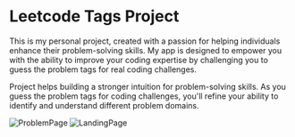 # Leetcode Tags Project

This is my personal project, created with a passion for helping individuals enhance their problem-solving skills. My app is designed to empower you with the ability to improve your coding expertise by challenging you to guess the problem tags for real coding challenges.

Project helps building a stronger intuition for problem-solving skills. As you guess the problem tags for coding challenges, you'll refine your ability to identify and understand different problem domains.

![ProblemPage](https://github.com/justzuka/Leetcode-Tags-Project/assets/72873161/66c56798-682d-4659-9fb7-d9b052a10d43)
![LandingPage](https://github.com/justzuka/Leetcode-Tags-Project/assets/72873161/df4d19fd-e237-4696-ab09-52a7b735e7ea)
